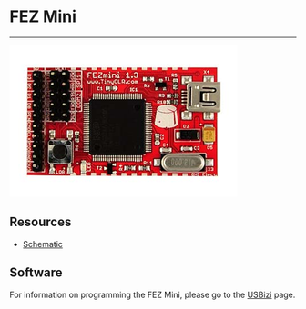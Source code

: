 # FEZ Mini
---
![FEZ Mini](images/fez-mini.jpg)

## Resources
* [Schematic](http://files.ghielectronics.com/downloads/Schematics/FEZ/FEZ%20Mini%20Schematic.pdf)

## Software

For information on programming the FEZ Mini, please go to the [USBizi](../scm/usbizi.md) page.